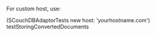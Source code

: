 For custom host, use:

(SCouchDBAdaptorTests new host: 'yourhostname.com')
	testStoringConvertedDocuments
